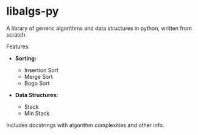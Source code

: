 # libalgs-py
A library of generic algorithms and data structures in python, written from scratch.

Features:
* **Sorting:**
  * Insertion Sort
  * Merge Sort
  * Bogo Sort

* **Data Structures:**
  * Stack
  * Min Stack

Includes docstrings with algorithm complexities and other info.
